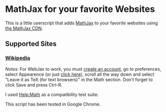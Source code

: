 MathJax for your favorite Websites
===

This is a little userscript that adds [MathJax][] to your favorite websites
using [the MathJax CDN][cdn]. 

  [mathjax]: http://www.mathjax.org/
  [cdn]: http://www.mathjax.org/docs/1.1/start.html#mathjax-cdn

## Supported Sites

### [Wikipedia](http://wikipedia.org/)

_Notes:_ For WebJax to work, you must [create an account][signup], go to 
preferences, select Appearence (or just [click here][]), scroll all the 
way down and select "Leave it as TeX (for text browsers)" in the Math 
section. Don't forget to click Save and press Ctrl-R.

I used [Help:Math][] as a compatibility test suite.

  [signup]: http://en.wikipedia.org/w/index.php?title=Special:UserLogin
  [click here]: http://en.wikipedia.org/wiki/Special:Preferences#mw-prefsection-rendering
  [Help:Math]: http://en.wikipedia.org/wiki/Help:Math

This script has been tested in Google Chrome.
